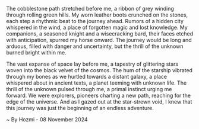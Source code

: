 
The cobblestone path stretched before me, a ribbon of grey winding through rolling green hills. My worn leather boots crunched on the stones, each step a rhythmic beat to the journey ahead. Rumors of a hidden city whispered in the wind, a place of forgotten magic and lost knowledge. My companions, a seasoned knight and a wisecracking bard, their faces etched with anticipation, spurred my horse onward. The journey would be long and arduous, filled with danger and uncertainty, but the thrill of the unknown burned bright within me. 

The vast expanse of space lay before me, a tapestry of glittering stars woven into the black velvet of the cosmos. The hum of the starship vibrated through my bones as we hurtled towards a distant galaxy, a place whispered about in ancient texts, a planet teeming with unknown life. The thrill of the unknown pulsed through me, a primal instinct urging me forward. We were explorers, pioneers charting a new path, reaching for the edge of the universe. And as I gazed out at the star-strewn void, I knew that this journey was just the beginning of an endless adventure. 

~ By Hozmi - 08 November 2024
